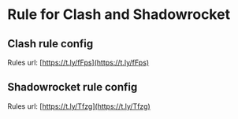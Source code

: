 ﻿# Rule for Clash and Shadowrocket

## Clash rule config
Rules url:  [https://t.ly/fFps](https://t.ly/fFps)

## Shadowrocket rule config
Rules url: [https://t.ly/Tfzg](https://t.ly/Tfzg)